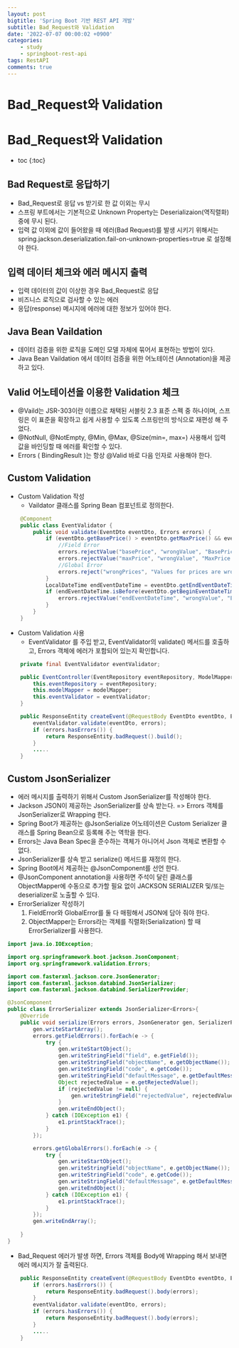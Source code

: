 ```yaml
---
layout: post
bigtitle: 'Spring Boot 기반 REST API 개발'
subtitle: Bad_Request와 Validation
date: '2022-07-07 00:00:02 +0900'
categories:
    - study
    - springboot-rest-api
tags: RestAPI
comments: true
---
```


# Bad_Request와 Validation

# Bad_Request와 Validation
* toc
{:toc}

## Bad Request로 응답하기
+ Bad_Request로 응답 vs 받기로 한 값 이외는 무시
+ 스프링 부트에서는 기본적으로 Unknown Property는 Deserializaion(역직렬화) 중에 무시 된다.
+ 입력 값 이외에 값이 들어왔을 때 에러(Bad Request)를 발생 시키기 위해서는 spring.jackson.deserialization.fail-on-unknown-properties=true 로 설정해야 한다.

## 입력 데이터 체크와 에러 메시지 출력
+ 입력 데이터의 값이 이상한 경우 Bad_Request로 응답
+ 비즈니스 로직으로 검사할 수 있는 에러
+ 응답(response) 메시지에 에러에 대한 정보가 있어야 한다.

## Java Bean Vaildation
+ 데이터 검증을 위한 로직을 도메인 모델 자체에 묶어서 표현하는 방법이 있다.
+ Java Bean Vaildation 에서 데이터 검증을 위한 어노테이션 (Annotation)을 제공하고 있다.

## Valid 어노테이션을 이용한 Validation 체크
+ @Vaild는 JSR-303이란 이름으로 채택된 서블릿 2.3 표준 스펙 중 하나이며, 스프링은 이 표준을 확장하고 쉽게 사용할 수 있도록 스프링만의 방식으로 재편성 해 주었다. 
+ @NotNull, @NotEmpty, @Min, @Max, @Size(min=, max=) 사용해서 입력 값을 바인딩할 때 에러를 확인할 수 있다.
+ Errors ( BindingResult )는 항상 @Valid 바로 다음 인자로 사용해야 한다.

## Custom Validation 
+ Custom Validation 작성
  + Vaildator 클래스를 Spring Bean 컴포넌트로 정의한다.

~~~java
    @Component
    public class EventValidator {
        public void validate(EventDto eventDto, Errors errors) {
            if (eventDto.getBasePrice() > eventDto.getMaxPrice() && eventDto.getMaxPrice() != 0) {
                //Field Error 
                errors.rejectValue("basePrice", "wrongValue", "BasePrice is wrong");
                errors.rejectValue("maxPrice", "wrongValue", "MaxPrice is wrong");
                //Global Error 
                errors.reject("wrongPrices", "Values for prices are wrong");
            }
            LocalDateTime endEventDateTime = eventDto.getEndEventDateTime();
            if (endEventDateTime.isBefore(eventDto.getBeginEventDateTime())||endEventDateTime.isBefore(eventDto.getCloseEnrollmentDateTime())||endEventDateTime.isBefore(eventDto.getBeginEnrollmentDateTime())) {
                errors.rejectValue("endEventDateTime", "wrongValue", "EndEventDateTime is wrong");
            }
        }
    }
~~~

+ Custom Validation 사용
  + EventValidator 를 주입 받고, EventValidator의 validate() 메서드를 호출하고, Errors 객체에 에러가 포함되어 있는지 확인합니다.

~~~java
    private final EventValidator eventValidator;

    public EventController(EventRepository eventRepository, ModelMapper modelMapper, EventValidator eventValidator) {
        this.eventRepository = eventRepository;
        this.modelMapper = modelMapper;
        this.eventValidator = eventValidator;
    }

    public ResponseEntity createEvent(@RequestBody EventDto eventDto, Errors errors) {
        eventValidator.validate(eventDto, errors);
        if (errors.hasErrors()) {
            return ResponseEntity.badRequest().build();
        } 
        .....
    }
~~~

## Custom JsonSerializer
+ 에러 메시지를 출력하기 위해서 Custom JsonSerializer를 작성해야 한다.
+ Jackson JSON이 제공하는 JsonSerializer를 상속 받는다. => Errors 객체를 JsonSerializer로 Wrapping 한다.
+ Spring Boot가 제공하는 @JsonSerialize 어노테이션은 Custom Serializer 클래스를 Spring Bean으로 등록해 주는 역학을 한다.
+ Errors는 Java Bean Spec을 준수하는 객체가 아니어서 Json 객체로 변환할 수 없다.
+ JsonSerializer를 상속 받고 serialize() 메서드를 재정의 한다.
+ Spring Boot에서 제공하는 @JsonComponent를 선언 한다.
+ @JsonComponent annotation을 사용하면 주석이 달린 클래스를 ObjectMapper에 수동으로 추가할 필요 없이 JACKSON SERIALIZER 및/또는 deserializer로 노출할 수 있다.
+ ErrorSerializer 작성하기
  1. FieldError와 GlobalError를 둘 다 매핑해서 JSON에 담아 줘야 한다.
  2. ObjectMapper는 Errors라는 객체를 직렬화(Serialization) 할 때 ErrorSerializer를 사용한다. 

~~~java
import java.io.IOException;

import org.springframework.boot.jackson.JsonComponent;
import org.springframework.validation.Errors;

import com.fasterxml.jackson.core.JsonGenerator;
import com.fasterxml.jackson.databind.JsonSerializer;
import com.fasterxml.jackson.databind.SerializerProvider;

@JsonComponent
public class ErrorSerializer extends JsonSerializer<Errors>{
	@Override
	public void serialize(Errors errors, JsonGenerator gen, SerializerProvider serializers) throws IOException {
		gen.writeStartArray();
        errors.getFieldErrors().forEach(e -> {
            try {
                gen.writeStartObject();
                gen.writeStringField("field", e.getField());
                gen.writeStringField("objectName", e.getObjectName());
                gen.writeStringField("code", e.getCode());
                gen.writeStringField("defaultMessage", e.getDefaultMessage());
                Object rejectedValue = e.getRejectedValue();
                if (rejectedValue != null) {
                    gen.writeStringField("rejectedValue", rejectedValue.toString());
                }
                gen.writeEndObject();
            } catch (IOException e1) {
                e1.printStackTrace();
            }
        });

        errors.getGlobalErrors().forEach(e -> {
            try {
                gen.writeStartObject();
                gen.writeStringField("objectName", e.getObjectName());
                gen.writeStringField("code", e.getCode());
                gen.writeStringField("defaultMessage", e.getDefaultMessage());
                gen.writeEndObject();
            } catch (IOException e1) {
                e1.printStackTrace();
            }
        });
        gen.writeEndArray();
		
	}
}
~~~

+ Bad_Request 에러가 발생 하면, Errors 객체를 Body에 Wrapping 해서 보내면 에러 메시지가 잘 출력된다.

~~~java
    public ResponseEntity createEvent(@RequestBody EventDto eventDto, Errors errors) {
        if (errors.hasErrors()) {
            return ResponseEntity.badRequest().body(errors);
        }
        eventValidator.validate(eventDto, errors);
        if (errors.hasErrors()) {
            return ResponseEntity.badRequest().body(errors);
        } 
        .....
    }
~~~
